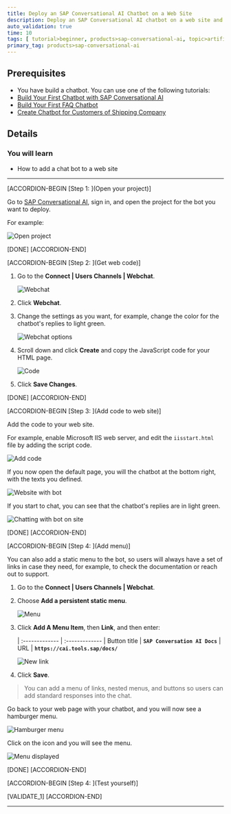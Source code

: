 ```yaml
---
title: Deploy an SAP Conversational AI Chatbot on a Web Site
description: Deploy an SAP Conversational AI chatbot on a web site and control the look and feel.
auto_validation: true
time: 10
tags: [ tutorial>beginner, products>sap-conversational-ai, topic>artificial-intelligence, topic>machine-learning, products>sap-business-technology-platform]
primary_tag: products>sap-conversational-ai
---
```


## Prerequisites
 - You have build a chatbot. You can use one of the following tutorials:
 - [Build Your First Chatbot with SAP Conversational AI](cai-bot-getting-started)
 - [Build Your First FAQ Chatbot](conversational-ai-faq-chatbot-beginner)
 - [Create Chatbot for Customers of Shipping Company](group.cai-shipping-bot)

## Details
### You will learn
  - How to add a chat bot to a web site

---

[ACCORDION-BEGIN [Step 1: ](Open your project)]

Go to [SAP Conversational AI](https://cai.tools.sap/signup), sign in, and open the project for the bot you want to deploy.

For example:

![Open project](OpenProject.png)


[DONE]
[ACCORDION-END]

[ACCORDION-BEGIN [Step 2: ](Get web code)]

1. Go to the **Connect | Users Channels | Webchat**.

    ![Webchat](Webchat.png)

2. Click **Webchat**.

3. Change the settings as you want, for example, change the color for the chatbot's replies to light green.

    ![Webchat options](Webchat-options.png)

4. Scroll down and click **Create** and copy the JavaScript code for your HTML page.

    ![Code](Webchat-code.png)

5. Click **Save Changes**.

[DONE]
[ACCORDION-END]


[ACCORDION-BEGIN [Step 3: ](Add code to web site)]

Add the code to your web site.

For example, enable Microsoft IIS web server, and edit the `iisstart.html` file by adding the script code.

![Add code](AddCode.png)

If you now open the default page, you will the chatbot at the bottom right, with the texts you defined.

![Website with bot](AddCode-website.png)

If you start to chat, you can see that the chatbot's replies are in light green.

![Chatting with bot on site](AddCode-website2.png)

[DONE]
[ACCORDION-END]



[ACCORDION-BEGIN [Step 4: ](Add menu)]

You can also add a static menu to the bot, so users will always have a set of links in case they need, for example, to check the documentation or reach out to support.

1. Go to the **Connect | Users Channels | Webchat**.

2. Choose **Add a persistent static menu**.

    ![Menu](menu1.png)

3. Click **Add A Menu Item**, then **Link**, and then enter:


    |  :------------- | :-------------
    |  Button title   | **`SAP Conversation AI Docs`**
    |  URL           | **`https://cai.tools.sap/docs/`**

    ![New link](menu2.png)

4. Click **Save**.

>You can add a menu of links, nested menus, and buttons so users can add standard responses into the chat.

Go back to your web page with your chatbot, and you will now see a hamburger menu.

![Hamburger menu](menu-test.png)

Click on the icon and you will see the menu.

![Menu displayed](menu-test2.png)

[DONE]
[ACCORDION-END]





[ACCORDION-BEGIN [Step 4: ](Test yourself)]



[VALIDATE_1]
[ACCORDION-END]



---
